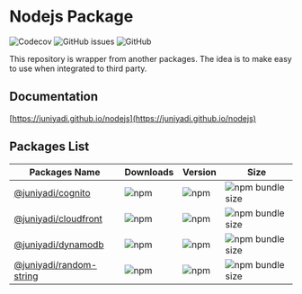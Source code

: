 # Nodejs Package

![Codecov](https://img.shields.io/codecov/c/github/juniyadi/nodejs)
![GitHub issues](https://img.shields.io/github/issues/juniyadi/nodejs)
![GitHub](https://img.shields.io/github/license/juniyadi/nodejs)

This repository is wrapper from another packages. The idea is to make easy to use when integrated to third party.

## Documentation

[https://juniyadi.github.io/nodejs](https://juniyadi.github.io/nodejs)

## Packages List

| Packages Name | Downloads | Version  | Size |
| ------------- | --------- | -------- | ---- |
| [@juniyadi/cognito](https://www.npmjs.com/package/@juniyadi/cognito)  | ![npm](https://img.shields.io/npm/dm/@juniyadi/cognito)  | ![npm](https://img.shields.io/npm/v/@juniyadi/cognito)  | ![npm bundle size](https://img.shields.io/bundlephobia/min/@juniyadi/cognito)  |
| [@juniyadi/cloudfront](https://www.npmjs.com/package/@juniyadi/cloudfront) | ![npm](https://img.shields.io/npm/dm/@juniyadi/cloudfront)  | ![npm](https://img.shields.io/npm/v/@juniyadi/cloudfront)  | ![npm bundle size](https://img.shields.io/bundlephobia/min/@juniyadi/cloudfront)  |
| [@juniyadi/dynamodb](https://www.npmjs.com/package/@juniyadi/dynamodb) | ![npm](https://img.shields.io/npm/dm/@juniyadi/dynamodb) | ![npm](https://img.shields.io/npm/v/@juniyadi/dynamodb) | ![npm bundle size](https://img.shields.io/bundlephobia/min/@juniyadi/dynamodb) |
| [@juniyadi/random-string](https://www.npmjs.com/package/@juniyadi/random-string)| ![npm](https://img.shields.io/npm/dm/@juniyadi/random-string) | ![npm](https://img.shields.io/npm/v/@juniyadi/random-string) | ![npm bundle size](https://img.shields.io/bundlephobia/min/@juniyadi/random-string) |
